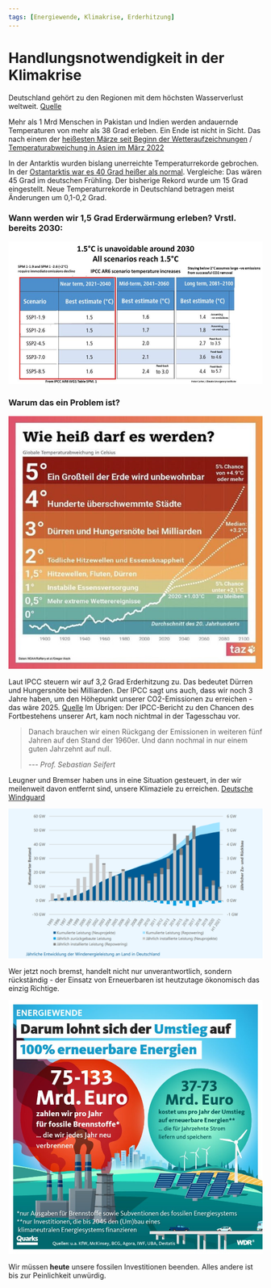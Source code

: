 ```yaml
---
tags: [Energiewende, Klimakrise, Erderhitzung]
---
```


# Handlungsnotwendigkeit in der Klimakrise

Deutschland gehört zu den Regionen mit dem höchsten Wasserverlust weltweit.
[Quelle](https://www.nationalgeographic.de/umwelt/2022/03/hydrologen-warnen-deutschland-trocknet-aus)

Mehr als 1 Mrd Menschen in Pakistan und Indien werden andauernde Temperaturen von mehr als 38 Grad erleben. Ein Ende ist nicht in Sicht. Das nach einem der [heißesten Märze seit Beginn der Wetteraufzeichnungen](https://twitter.com/US_Stormwatch/status/1518286845863690240?s=20&t=p1ucFWg70ryrB-RkeEmL3g#) / [Temperaturabweichung in Asien im März 2022](https://www.dwd.de/DE/wetter/thema_des_tages/2022/4/25.html)

In der Antarktis wurden bislang unerreichte Temperaturrekorde gebrochen. In der [Ostantarktis war es 40 Grad heißer als normal](https://taz.de/Hohe-Temperaturen-in-der-Antarktis/!5844088/). Vergleiche: Das wären 45 Grad im deutschen Frühling. Der bisherige Rekord wurde um 15 Grad eingestellt. Neue Temperaturrekorde in Deutschland betragen meist Änderungen um 0,1-0,2 Grad.

### Wann werden wir 1,5 Grad Erderwärmung erleben? Vrstl. bereits 2030:

![](../Assets/Pasted%20image%2020220426223252.png)

### Warum das ein Problem ist?

![](../Assets/Pasted%20image%2020220414231224.png)

Laut IPCC steuern wir auf 3,2 Grad Erderhitzung zu. Das bedeutet Dürren und Hungersnöte bei Milliarden. Der IPCC sagt uns auch, dass wir noch 3 Jahre haben, um den Höhepunkt unserer CO2-Emissionen zu erreichen - das wäre 2025. [Quelle](https://twitter.com/sci_ffert/status/1518125215078887424?s=20&t=p1ucFWg70ryrB-RkeEmL3g) Im Übrigen: Der IPCC-Bericht zu den Chancen des Fortbestehens unserer Art, kam noch nichtmal in der Tagesschau vor.

> Danach brauchen wir einen Rückgang der Emissionen in weiteren fünf Jahren auf den Stand der 1960er. Und dann nochmal in nur einem guten Jahrzehnt auf null.
>
> --- <cite>Prof. Sebastian Seifert</cite>

Leugner und Bremser haben uns in eine Situation gesteuert, in der wir meilenweit davon entfernt sind, unsere Klimaziele zu erreichen. [Deutsche Windguard](https://www.wind-energie.de/fileadmin/redaktion/dokumente/pressemitteilungen/2021/Factsheet_PK_Ausbauzahlen_1._HJ_2021.pdf)

![](../Assets/Pasted%20image%2020220426231144.png)

Wer jetzt noch bremst, handelt nicht nur unverantwortlich, sondern rückständig - der Einsatz von Erneuerbaren ist heutzutage ökonomisch das einzig Richtige.

![](../Assets/Pasted%20image%2020220426223800.png)

Wir müssen **heute** unsere fossilen Investitionen beenden. Alles andere ist bis zur Peinlichkeit unwürdig.
